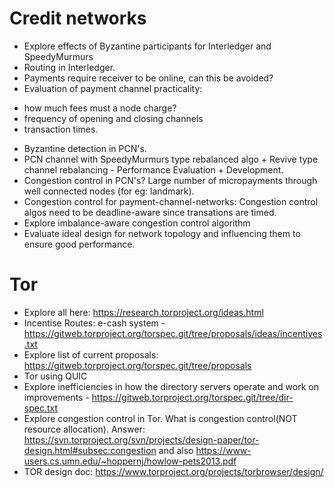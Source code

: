 # Credit networks
- Explore effects of Byzantine participants for Interledger and SpeedyMurmurs
- Routing in Interledger.
- Payments require receiver to be online, can this be avoided?
- Evaluation of payment channel practicality:
* how much fees must a node charge?
* frequency of opening and closing channels
* transaction times.
- Byzantine detection in PCN's.
- PCN channel with SpeedyMurmurs type rebalanced algo + Revive type channel rebalancing - Performance Evaluation + Development.
- Congestion control in PCN's? Large number of micropayments through well connected nodes (for eg: landmark).
- Congestion control for payment-channel-networks: Congestion control algos need to be deadline-aware since transations are timed.
- Explore imbalance-aware congestion control algorithm
- Evaluate ideal design for network topology and influencing them to ensure good performance.

# Tor
- Explore all here: https://research.torproject.org/ideas.html
- Incentise Routes: e-cash system -https://gitweb.torproject.org/torspec.git/tree/proposals/ideas/incentives.txt
- Explore list of current proposals: https://gitweb.torproject.org/torspec.git/tree/proposals
- Tor using QUIC
- Explore inefficiencies in how the directory servers operate and work on improvements - https://gitweb.torproject.org/torspec.git/tree/dir-spec.txt
- Explore congestion control in Tor. What is congestion control(NOT resource allocation). Answer: https://svn.torproject.org/svn/projects/design-paper/tor-design.html#subsec:congestion and also https://www-users.cs.umn.edu/~hoppernj/howlow-pets2013.pdf
- TOR design doc: https://www.torproject.org/projects/torbrowser/design/
